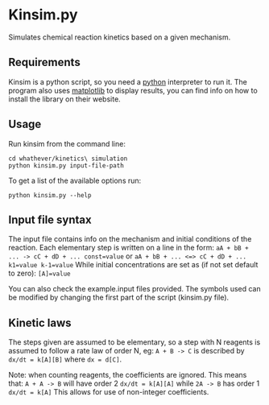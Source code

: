# Kinsim.py

Simulates chemical reaction kinetics based on a given mechanism.

## Requirements

Kinsim is a python script, so you need a [python](https://www.python.org/) interpreter to run it.
The program also uses [matplotlib](http://matplotlib.org/index.html) to display results,
you can find info on how to install the library on their website.

## Usage

Run kinsim from the command line:
```
cd whathever/kinetics\ simulation
python kinsim.py input-file-path
```
To get a list of the available options run:
```
python kinsim.py --help
```

## Input file syntax

The input file contains info on the mechanism and initial conditions of the reaction.
Each elementary step is written on a line in the form:
`aA + bB + ... -> cC + dD + ... const=value`
or
`aA + bB + ... <=> cC + dD + ... k1=value k-1=value`
While initial concentrations are set as (if not set default to zero):
`[A]=value`

You can also check the example.input files provided.
The symbols used can be modified by changing the first part of the script (kinsim.py file).

## Kinetic laws

The steps given are assumed to be elementary, so a step with N reagents is assumed
to follow a rate law of order N, eg: `A + B -> C` is described by `dx/dt = k[A][B]` 
where `dx = d[C]`.

Note: when counting reagents, the coefficients are ignored. This means that:
`A + A -> B` will have order 2 `dx/dt = k[A][A]`
while
`2A -> B` has order 1 `dx/dt = k[A]`
This allows for use of non-integer coefficients.

